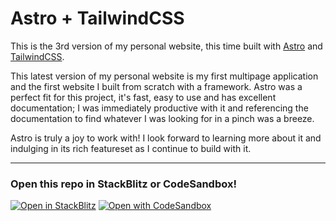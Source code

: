 # Astro + TailwindCSS

This is the 3rd version of my personal website, this time built with [Astro](https://astro.build) and [TailwindCSS](https://tailwindcss.com/).

This latest version of my personal website is my first multipage application and the first website I built from scratch with a framework. Astro was a perfect fit for this project, it's fast, easy to use and has excellent documentation; I was immediately productive with it and referencing the documentation to find whatever I was looking for in a pinch was a breeze.

Astro is truly a joy to work with! I look forward to learning more about it and indulging in its rich featureset as I continue to build with it.

---
### **Open this repo in StackBlitz or CodeSandbox!**

[![Open in StackBlitz](https://developer.stackblitz.com/img/open_in_stackblitz.svg)](https://stackblitz.com/github/AVGVSTVS96/astroSite)
[![Open with CodeSandbox](https://assets.codesandbox.io/github/button-edit-lime.svg)](https://codesandbox.io/p/sandbox/github/AVGVSTVS96/astroSite)
